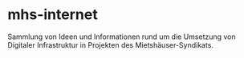 # mhs-internet
Sammlung von Ideen und Informationen rund um die Umsetzung von Digitaler Infrastruktur in Projekten des Mietshäuser-Syndikats.
